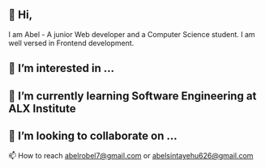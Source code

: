 ## 👋 Hi,
 I am Abel - A junior Web developer and a Computer Science student.
 I am well versed in Frontend development.
## 👀 I’m interested in ...
## 🌱 I’m currently learning Software Engineering at ALX Institute
## 💞️ I’m looking to collaborate on ...
📫 How to reach abelrobel7@gmail.com or abelsintayehu626@gmail.com

<!---
a3ela/a3ela is a ✨ special ✨ repository because its `README.md` (this file) appears on your GitHub profile.
You can click the Preview link to take a look at your changes.
--->
